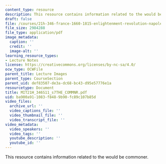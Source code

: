 ```yaml
---
content_type: resource
description: This resource contains information related to the would be commoner.
draft: false
file: /courses/21h-346-france-1660-1815-enlightenment-revolution-napoleon-spring-2011/ba900a911083f8489b90fc89c107b85d_MIT21H_346S11_s7THE_COMMNR.pdf
file_size: 2984288
file_type: application/pdf
image_metadata:
  caption: ''
  credit: ''
  image-alt: ''
learning_resource_types:
- Lecture Notes
license: https://creativecommons.org/licenses/by-nc-sa/4.0/
ocw_type: OCWFile
parent_title: Lecture Images
parent_type: CourseSection
parent_uid: def83507-de3a-dc68-bc43-d95e57776e1a
resourcetype: Document
title: MIT21H_346S11_s7THE_COMMNR.pdf
uid: ba900a91-1083-f848-9b90-fc89c107b85d
video_files:
  archive_url: ''
  video_captions_file: ''
  video_thumbnail_file: ''
  video_transcript_file: ''
video_metadata:
  video_speakers: ''
  video_tags: ''
  youtube_description: ''
  youtube_id: ''
---
```

This resource contains information related to the would be commoner.
